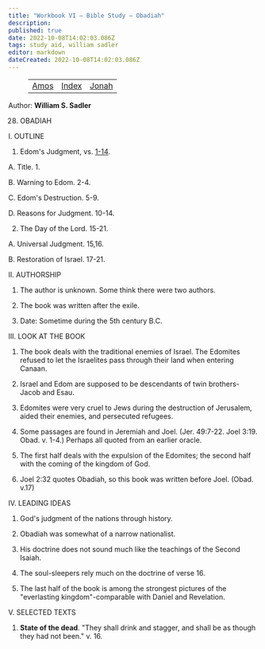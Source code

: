```yaml
---
title: "Workbook VI — Bible Study — Obadiah"
description: 
published: true
date: 2022-10-08T14:02:03.086Z
tags: study aid, william sadler
editor: markdown
dateCreated: 2022-10-08T14:02:03.086Z
---
```


<figure class="table chapter-navigator">
	<table>
		<tbody>
		<tr>
			<td><a href="/en/article/William_S_Sadler/Workbook_6_Bible_Study/Study_1_">Amos</a></td>
			<td><a href="/en/article/William_S_Sadler/Workbook_6_Bible_Study/Index">Index</a></td>
			<td><a href="/en/article/William_S_Sadler/Workbook_6_Bible_Study/Study_1_">Jonah</a></td>
		</tr>
		</tbody>
	</table>
</figure>

Author: **William S. Sadler**


28. OBADIAH

I. OUTLINE

1. Edom's Judgment, vs. [1-14](/en/Bible/Obadiah/1.htm).

A. Title. 1.

B. Warning to Edom. 2-4.

C. Edom's Destruction. 5-9.

D. Reasons for Judgment. 10-14.

2. The Day of the Lord. 15-21.

A. Universal Judgment. 15,16.

B. Restoration of Israel. 17-21.

II. AUTHORSHIP

1. The author is unknown. Some think there were two authors.

2. The book was written after the exile.

3. Date: Sometime during the 5th century B.C.

III. LOOK AT THE BOOK

1. The book deals with the traditional enemies of Israel. The Edomites refused to let the Israelites pass through their land when entering Canaan.

2. Israel and Edom are supposed to be descendants of twin brothers-Jacob and Esau.

3. Edomites were very cruel to Jews during the destruction of Jerusalem, aided their enemies, and persecuted refugees.

4. Some passages are found in Jeremiah and Joel. (Jer. 49:7-22. Joel 3:19. Obad. v. 1-4.) Perhaps all quoted from an earlier oracle.

5. The first half deals with the expulsion of the Edomites; the second half with the coming of the kingdom of God.

6. Joel 2:32 quotes Obadiah, so this book was written before Joel. (Obad. v.17)

IV. LEADING IDEAS

1. God's judgment of the nations through history.

2. Obadiah was somewhat of a narrow nationalist.

3. His doctrine does not sound much like the teachings of the Second Isaiah.

4. The soul-sleepers rely much on the doctrine of verse 16.

5. The last half of the book is among the strongest pictures of the "everlasting kingdom"-comparable with Daniel and Revelation.

V. SELECTED TEXTS

1. **State of the dead**. "They shall drink and stagger, and shall be as though they had not been." v. 16.


<br>

